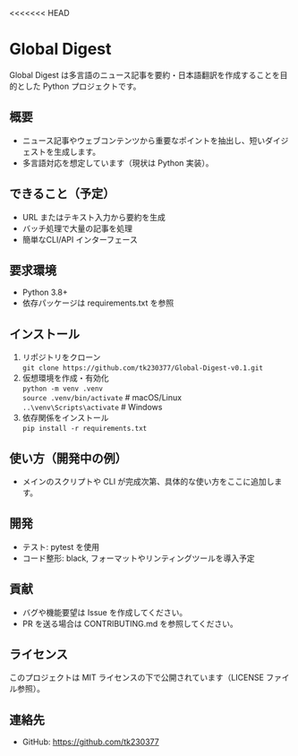 <<<<<<< HEAD
# Global Digest

Global Digest は多言語のニュース記事を要約・日本語翻訳を作成することを目的とした Python プロジェクトです。

## 概要
- ニュース記事やウェブコンテンツから重要なポイントを抽出し、短いダイジェストを生成します。
- 多言語対応を想定しています（現状は Python 実装）。

## できること（予定）
- URL またはテキスト入力から要約を生成
- バッチ処理で大量の記事を処理
- 簡単なCLI/API インターフェース

## 要求環境
- Python 3.8+
- 依存パッケージは requirements.txt を参照

## インストール
1. リポジトリをクローン  
   `git clone https://github.com/tk230377/Global-Digest-v0.1.git`
2. 仮想環境を作成・有効化  
   `python -m venv .venv`  
   `source .venv/bin/activate`  # macOS/Linux  
   `..\venv\Scripts\activate`   # Windows
3. 依存関係をインストール  
   `pip install -r requirements.txt`

## 使い方（開発中の例）
- メインのスクリプトや CLI が完成次第、具体的な使い方をここに追加します。

## 開発
- テスト: pytest を使用
- コード整形: black, フォーマットやリンティングツールを導入予定

## 貢献
- バグや機能要望は Issue を作成してください。
- PR を送る場合は CONTRIBUTING.md を参照してください。

## ライセンス
このプロジェクトは MIT ライセンスの下で公開されています（LICENSE ファイル参照）。

## 連絡先
- GitHub: https://github.com/tk230377

